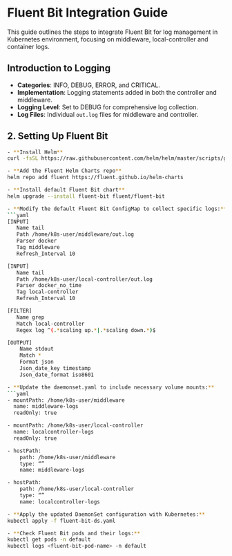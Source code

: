 # Fluent Bit Integration Guide

This guide outlines the steps to integrate Fluent Bit for log management in Kubernetes environment, focusing on middleware, local-controller and container logs.

## Introduction to Logging

- **Categories**: INFO, DEBUG, ERROR, and CRITICAL.
- **Implementation**: Logging statements added in both the controller and middleware.
- **Logging Level**: Set to DEBUG for comprehensive log collection.
- **Log Files**: Individual `out.log` files for middleware and controller.

## 2. Setting Up Fluent Bit

```bash
- **Install Helm**
curl -fsSL https://raw.githubusercontent.com/helm/helm/master/scripts/get-helm-3 | bash

- **Add the Fluent Helm Charts repo**
helm repo add fluent https://fluent.github.io/helm-charts

- **Install default Fluent Bit chart**
helm upgrade --install fluent-bit fluent/fluent-bit

- **Modify the default Fluent Bit ConfigMap to collect specific logs:**
```yaml
[INPUT]
   Name tail
   Path /home/k8s-user/middleware/out.log
   Parser docker
   Tag middleware
   Refresh_Interval 10

[INPUT]
   Name tail
   Path /home/k8s-user/local-controller/out.log
   Parser docker_no_time
   Tag local-controller
   Refresh_Interval 10

[FILTER]
   Name grep
   Match local-controller
   Regex log ^(.*scaling up.*|.*scaling down.*)$

[OUTPUT]
    Name stdout
    Match *
    Format json
    Json_date_key timestamp
    Json_date_format iso8601

- **Update the daemonset.yaml to include necessary volume mounts:**
```yaml
- mountPath: /home/k8s-user/middleware 
  name: middleware-logs
  readOnly: true

- mountPath: /home/k8s-user/local-controller
  name: localcontroller-logs
  readOnly: true

- hostPath:
    path: /home/k8s-user/middleware
    type: “”
    name: middleware-logs

- hostPath:
    path: /home/k8s-user/local-controller
    type: “”
    name: localcontroller-logs

- **Apply the updated DaemonSet configuration with Kubernetes:**
kubectl apply -f fluent-bit-ds.yaml

- **Check Fluent Bit pods and their logs:**
kubectl get pods -n default
kubectl logs <fluent-bit-pod-name> -n default
